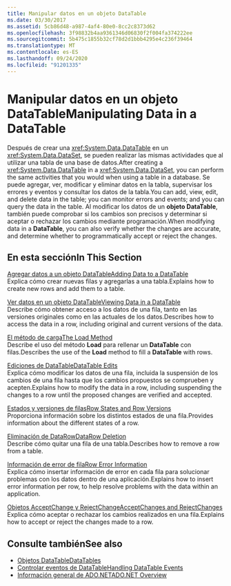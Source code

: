 ```yaml
---
title: Manipular datos en un objeto DataTable
ms.date: 03/30/2017
ms.assetid: 5cb86d48-a987-4af4-80e0-8cc2c8373d62
ms.openlocfilehash: 3f98832b4aa9361346d06830f2f004fa374222ee
ms.sourcegitcommit: 5b475c1855b32cf78d2d1bbb4295e4c236f39464
ms.translationtype: MT
ms.contentlocale: es-ES
ms.lasthandoff: 09/24/2020
ms.locfileid: "91201335"
---
```

# <a name="manipulating-data-in-a-datatable"></a><span data-ttu-id="6b3f6-102">Manipular datos en un objeto DataTable</span><span class="sxs-lookup"><span data-stu-id="6b3f6-102">Manipulating Data in a DataTable</span></span>

<span data-ttu-id="6b3f6-103">Después de crear una <xref:System.Data.DataTable> en un <xref:System.Data.DataSet>, se pueden realizar las mismas actividades que al utilizar una tabla de una base de datos.</span><span class="sxs-lookup"><span data-stu-id="6b3f6-103">After creating a <xref:System.Data.DataTable> in a <xref:System.Data.DataSet>, you can perform the same activities that you would when using a table in a database.</span></span> <span data-ttu-id="6b3f6-104">Se puede agregar, ver, modificar y eliminar datos en la tabla, supervisar los errores y eventos y consultar los datos de la tabla.</span><span class="sxs-lookup"><span data-stu-id="6b3f6-104">You can add, view, edit, and delete data in the table; you can monitor errors and events; and you can query the data in the table.</span></span> <span data-ttu-id="6b3f6-105">Al modificar los datos de un **objeto DataTable**, también puede comprobar si los cambios son precisos y determinar si aceptar o rechazar los cambios mediante programación.</span><span class="sxs-lookup"><span data-stu-id="6b3f6-105">When modifying data in a **DataTable**, you can also verify whether the changes are accurate, and determine whether to programmatically accept or reject the changes.</span></span>  
  
## <a name="in-this-section"></a><span data-ttu-id="6b3f6-106">En esta sección</span><span class="sxs-lookup"><span data-stu-id="6b3f6-106">In This Section</span></span>  

 [<span data-ttu-id="6b3f6-107">Agregar datos a un objeto DataTable</span><span class="sxs-lookup"><span data-stu-id="6b3f6-107">Adding Data to a DataTable</span></span>](adding-data-to-a-datatable.md)  
 <span data-ttu-id="6b3f6-108">Explica cómo crear nuevas filas y agregarlas a una tabla.</span><span class="sxs-lookup"><span data-stu-id="6b3f6-108">Explains how to create new rows and add them to a table.</span></span>  
  
 [<span data-ttu-id="6b3f6-109">Ver datos en un objeto DataTable</span><span class="sxs-lookup"><span data-stu-id="6b3f6-109">Viewing Data in a DataTable</span></span>](viewing-data-in-a-datatable.md)  
 <span data-ttu-id="6b3f6-110">Describe cómo obtener acceso a los datos de una fila, tanto en las versiones originales como en las actuales de los datos.</span><span class="sxs-lookup"><span data-stu-id="6b3f6-110">Describes how to access the data in a row, including original and current versions of the data.</span></span>  
  
 [<span data-ttu-id="6b3f6-111">El método de carga</span><span class="sxs-lookup"><span data-stu-id="6b3f6-111">The Load Method</span></span>](the-load-method.md)  
 <span data-ttu-id="6b3f6-112">Describe el uso del método **Load** para rellenar un **DataTable** con filas.</span><span class="sxs-lookup"><span data-stu-id="6b3f6-112">Describes the use of the **Load** method to fill a **DataTable** with rows.</span></span>  
  
 [<span data-ttu-id="6b3f6-113">Ediciones de DataTable</span><span class="sxs-lookup"><span data-stu-id="6b3f6-113">DataTable Edits</span></span>](datatable-edits.md)  
 <span data-ttu-id="6b3f6-114">Explica cómo modificar los datos de una fila, incluida la suspensión de los cambios de una fila hasta que los cambios propuestos se comprueben y acepten.</span><span class="sxs-lookup"><span data-stu-id="6b3f6-114">Explains how to modify the data in a row, including suspending the changes to a row until the proposed changes are verified and accepted.</span></span>  
  
 [<span data-ttu-id="6b3f6-115">Estados y versiones de filas</span><span class="sxs-lookup"><span data-stu-id="6b3f6-115">Row States and Row Versions</span></span>](row-states-and-row-versions.md)  
 <span data-ttu-id="6b3f6-116">Proporciona información sobre los distintos estados de una fila.</span><span class="sxs-lookup"><span data-stu-id="6b3f6-116">Provides information about the different states of a row.</span></span>  
  
 [<span data-ttu-id="6b3f6-117">Eliminación de DataRow</span><span class="sxs-lookup"><span data-stu-id="6b3f6-117">DataRow Deletion</span></span>](datarow-deletion.md)  
 <span data-ttu-id="6b3f6-118">Describe cómo quitar una fila de una tabla.</span><span class="sxs-lookup"><span data-stu-id="6b3f6-118">Describes how to remove a row from a table.</span></span>  
  
 [<span data-ttu-id="6b3f6-119">Información de error de fila</span><span class="sxs-lookup"><span data-stu-id="6b3f6-119">Row Error Information</span></span>](row-error-information.md)  
 <span data-ttu-id="6b3f6-120">Explica cómo insertar información de error en cada fila para solucionar problemas con los datos dentro de una aplicación.</span><span class="sxs-lookup"><span data-stu-id="6b3f6-120">Explains how to insert error information per row, to help resolve problems with the data within an application.</span></span>  
  
 [<span data-ttu-id="6b3f6-121">Objetos AcceptChange y RejectChange</span><span class="sxs-lookup"><span data-stu-id="6b3f6-121">AcceptChanges and RejectChanges</span></span>](acceptchanges-and-rejectchanges.md)  
 <span data-ttu-id="6b3f6-122">Explica cómo aceptar o rechazar los cambios realizados en una fila.</span><span class="sxs-lookup"><span data-stu-id="6b3f6-122">Explains how to accept or reject the changes made to a row.</span></span>  
  
## <a name="see-also"></a><span data-ttu-id="6b3f6-123">Consulte también</span><span class="sxs-lookup"><span data-stu-id="6b3f6-123">See also</span></span>

- [<span data-ttu-id="6b3f6-124">Objetos DataTable</span><span class="sxs-lookup"><span data-stu-id="6b3f6-124">DataTables</span></span>](datatables.md)
- [<span data-ttu-id="6b3f6-125">Controlar eventos de DataTable</span><span class="sxs-lookup"><span data-stu-id="6b3f6-125">Handling DataTable Events</span></span>](handling-datatable-events.md)
- [<span data-ttu-id="6b3f6-126">Información general de ADO.NET</span><span class="sxs-lookup"><span data-stu-id="6b3f6-126">ADO.NET Overview</span></span>](../ado-net-overview.md)
